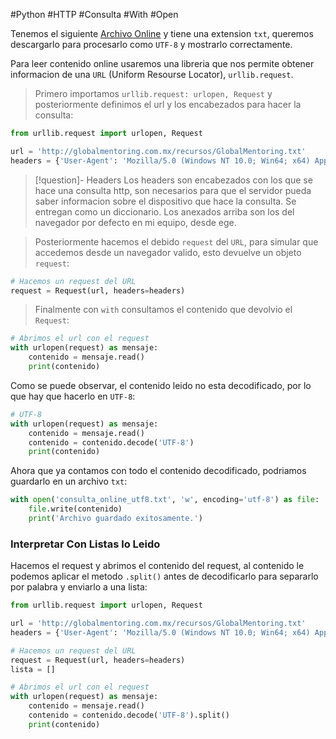 #Python #HTTP #Consulta #With #Open

Tenemos el siguiente [Archivo Online](https://globalmentoring.com.mx/recursos/GlobalMentoring.txt) y tiene una extension `txt`, queremos descargarlo para procesarlo como `UTF-8` y mostrarlo correctamente.

Para leer contenido online usaremos una libreria que nos permite obtener informacion de una `URL` (Uniform Resourse Locator), `urllib.request`.

>Primero importamos `urllib.request: urlopen, Request` y posteriormente definimos el url y los encabezados para hacer la consulta:

```python
from urllib.request import urlopen, Request

url = 'http://globalmentoring.com.mx/recursos/GlobalMentoring.txt'
headers = {'User-Agent': 'Mozilla/5.0 (Windows NT 10.0; Win64; x64) AppleWebKit/537.36 (KHTML, like Gecko) Chrome/127.0.0.0 Safari/537.36 Edg/127.0.0.0'}
```


> [!question]- Headers
> Los headers son encabezados con los que se hace una consulta http, son necesarios para que el servidor pueda saber informacion sobre el dispositivo que hace la consulta. Se entregan como un diccionario. Los anexados arriba son los del navegador por defecto en mi equipo, desde ege.


>Posteriormente hacemos el debido `request` del `URL`, para simular que accedemos desde un navegador valido, esto devuelve un objeto `request`:

```python
# Hacemos un request del URL
request = Request(url, headers=headers)
```

>Finalmente con `with` consultamos el contenido que devolvio el `Request`:

```python
# Abrimos el url con el request
with urlopen(request) as mensaje:
	contenido = mensaje.read()
	print(contenido)
```

Como se puede observar, el contenido leido no esta decodificado, por lo que hay que hacerlo en `UTF-8`:

```python
# UTF-8
with urlopen(request) as mensaje:
	contenido = mensaje.read()
	contenido = contenido.decode('UTF-8')
	print(contenido)
```

Ahora que ya contamos con todo el contenido decodificado, podriamos guardarlo en un archivo `txt`:

```python
with open('consulta_online_utf8.txt', 'w', encoding='utf-8') as file:
	file.write(contenido)
	print('Archivo guardado exitosamente.')
```

### Interpretar Con Listas lo Leido

Hacemos el request y abrimos el contenido del request, al contenido le podemos aplicar el metodo `.split()` antes de decodificarlo para separarlo por palabra y enviarlo a una lista:

```python
from urllib.request import urlopen, Request

url = 'http://globalmentoring.com.mx/recursos/GlobalMentoring.txt'
headers = {'User-Agent': 'Mozilla/5.0 (Windows NT 10.0; Win64; x64) AppleWebKit/537.36 (KHTML, like Gecko) Chrome/127.0.0.0 Safari/537.36 Edg/127.0.0.0'}

# Hacemos un request del URL
request = Request(url, headers=headers)
lista = []

# Abrimos el url con el request
with urlopen(request) as mensaje:
    contenido = mensaje.read()
    contenido = contenido.decode('UTF-8').split()
    print(contenido)
```